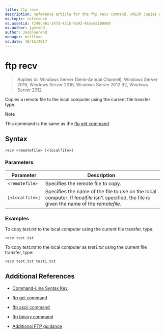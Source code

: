 ```yaml
---
title: ftp recv
description: Reference article for the ftp recv command, which copies a remote file to the local computer using the current file transfer type.
ms.topic: reference
ms.assetid: f249ce61-247d-421b-9b93-48bce5108800
ms.author: jgerend
author: JasonGerend
manager: mtillman
ms.date: 10/16/2017
---
```


# ftp recv

> Applies to: Windows Server (Semi-Annual Channel), Windows Server 2019, Windows Server 2016, Windows Server 2012 R2, Windows Server 2012

Copies a remote file to the local computer using the current file transfer type.

> [!NOTE]
> This command is the same as the [ftp get command](ftp-get.md).

## Syntax

```
recv <remotefile> [<localfile>]
```

### Parameters

| Parameter | Description |
| --------- | ----------- |
| `<remotefile>` | Specifies the remote file to copy. |
| `[<localfile>]` | Specifies the name of the file to use on the local computer. If *localfile* isn't specified, the file is given the name of the *remotefile*. |

### Examples

To copy *test.txt* to the local computer using the current file transfer, type:

```
recv test.txt
```

To copy *test.txt* to the local computer as *test1.txt* using the current file transfer, type:

```
recv test.txt test1.txt
```

## Additional References

- [Command-Line Syntax Key](command-line-syntax-key.md)

- [ftp get command](ftp-get.md)

- [ftp ascii command](ftp-ascii.md)

- [ftp binary command](ftp-binary.md)

- [Additional FTP guidance](/previous-versions/orphan-topics/ws.10/cc756013(v=ws.10))

